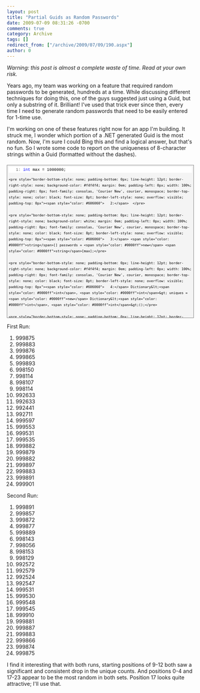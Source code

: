 ```yaml
---
layout: post
title: "Partial Guids as Random Passwords"
date: 2009-07-09 08:31:26 -0700
comments: true
category: Archive
tags: []
redirect_from: ["/archive/2009/07/09/190.aspx"]
author: 0
---
```

<!-- more -->
<p><em>Warning: this post is almost a complete waste of time. Read at your own risk. </em></p>  <p>Years ago, my team was working on a feature that required random passwords to be generated, hundreds at a time. While discussing different techniques for doing this, one of the guys suggested just using a Guid, but only a substring of it. Brilliant! I've used that trick ever since then, every time I need to generate random passwords that need to be easily entered for 1-time use. </p>  <p>I'm working on one of these features right now for an app I'm building. It struck me, I wonder which portion of a .NET generated Guid is the most random. Now, I'm sure I could Bing this and find a logical answer, but that's no fun. So I wrote some code to report on the uniqueness of 8-character strings within a Guid (formatted without the dashes). </p>  <div style="border-bottom: gray 1px solid; border-left: gray 1px solid; padding-bottom: 4px; line-height: 12pt; background-color: #f4f4f4; margin: 20px 0px 10px; padding-left: 4px; width: 97.5%; padding-right: 4px; font-family: consolas, 'Courier New', courier, monospace; max-height: 400px; font-size: 8pt; overflow: auto; border-top: gray 1px solid; cursor: text; border-right: gray 1px solid; padding-top: 4px">   <div style="border-bottom-style: none; padding-bottom: 0px; line-height: 12pt; border-right-style: none; background-color: #f4f4f4; padding-left: 0px; width: 100%; padding-right: 0px; font-family: consolas, 'Courier New', courier, monospace; border-top-style: none; color: black; font-size: 8pt; border-left-style: none; overflow: visible; padding-top: 0px">     <pre style="border-bottom-style: none; padding-bottom: 0px; line-height: 12pt; border-right-style: none; background-color: white; margin: 0em; padding-left: 0px; width: 100%; padding-right: 0px; font-family: consolas, 'Courier New', courier, monospace; border-top-style: none; color: black; font-size: 8pt; border-left-style: none; overflow: visible; padding-top: 0px"><span style="color: #606060">   1:</span> <span style="color: #0000ff">int</span> max = 1000000;</pre>

    <pre style="border-bottom-style: none; padding-bottom: 0px; line-height: 12pt; border-right-style: none; background-color: #f4f4f4; margin: 0em; padding-left: 0px; width: 100%; padding-right: 0px; font-family: consolas, 'Courier New', courier, monospace; border-top-style: none; color: black; font-size: 8pt; border-left-style: none; overflow: visible; padding-top: 0px"><span style="color: #606060">   2:</span>  </pre>

    <pre style="border-bottom-style: none; padding-bottom: 0px; line-height: 12pt; border-right-style: none; background-color: white; margin: 0em; padding-left: 0px; width: 100%; padding-right: 0px; font-family: consolas, 'Courier New', courier, monospace; border-top-style: none; color: black; font-size: 8pt; border-left-style: none; overflow: visible; padding-top: 0px"><span style="color: #606060">   3:</span> <span style="color: #0000ff">string</span>[] passwords = <span style="color: #0000ff">new</span> <span style="color: #0000ff">string</span>[max];</pre>

    <pre style="border-bottom-style: none; padding-bottom: 0px; line-height: 12pt; border-right-style: none; background-color: #f4f4f4; margin: 0em; padding-left: 0px; width: 100%; padding-right: 0px; font-family: consolas, 'Courier New', courier, monospace; border-top-style: none; color: black; font-size: 8pt; border-left-style: none; overflow: visible; padding-top: 0px"><span style="color: #606060">   4:</span> Dictionary&lt;<span style="color: #0000ff">int</span>, <span style="color: #0000ff">int</span>&gt; uniques = <span style="color: #0000ff">new</span> Dictionary&lt;<span style="color: #0000ff">int</span>, <span style="color: #0000ff">int</span>&gt;();</pre>

    <pre style="border-bottom-style: none; padding-bottom: 0px; line-height: 12pt; border-right-style: none; background-color: white; margin: 0em; padding-left: 0px; width: 100%; padding-right: 0px; font-family: consolas, 'Courier New', courier, monospace; border-top-style: none; color: black; font-size: 8pt; border-left-style: none; overflow: visible; padding-top: 0px"><span style="color: #606060">   5:</span>  </pre>

    <pre style="border-bottom-style: none; padding-bottom: 0px; line-height: 12pt; border-right-style: none; background-color: #f4f4f4; margin: 0em; padding-left: 0px; width: 100%; padding-right: 0px; font-family: consolas, 'Courier New', courier, monospace; border-top-style: none; color: black; font-size: 8pt; border-left-style: none; overflow: visible; padding-top: 0px"><span style="color: #606060">   6:</span> <span style="color: #0000ff">for</span> (<span style="color: #0000ff">int</span> p = 0; p &lt; 24; p++)</pre>

    <pre style="border-bottom-style: none; padding-bottom: 0px; line-height: 12pt; border-right-style: none; background-color: white; margin: 0em; padding-left: 0px; width: 100%; padding-right: 0px; font-family: consolas, 'Courier New', courier, monospace; border-top-style: none; color: black; font-size: 8pt; border-left-style: none; overflow: visible; padding-top: 0px"><span style="color: #606060">   7:</span> {</pre>

    <pre style="border-bottom-style: none; padding-bottom: 0px; line-height: 12pt; border-right-style: none; background-color: #f4f4f4; margin: 0em; padding-left: 0px; width: 100%; padding-right: 0px; font-family: consolas, 'Courier New', courier, monospace; border-top-style: none; color: black; font-size: 8pt; border-left-style: none; overflow: visible; padding-top: 0px"><span style="color: #606060">   8:</span>     <span style="color: #0000ff">for</span> (<span style="color: #0000ff">int</span> i = 0; i &lt; max; i++)</pre>

    <pre style="border-bottom-style: none; padding-bottom: 0px; line-height: 12pt; border-right-style: none; background-color: white; margin: 0em; padding-left: 0px; width: 100%; padding-right: 0px; font-family: consolas, 'Courier New', courier, monospace; border-top-style: none; color: black; font-size: 8pt; border-left-style: none; overflow: visible; padding-top: 0px"><span style="color: #606060">   9:</span>     {</pre>

    <pre style="border-bottom-style: none; padding-bottom: 0px; line-height: 12pt; border-right-style: none; background-color: #f4f4f4; margin: 0em; padding-left: 0px; width: 100%; padding-right: 0px; font-family: consolas, 'Courier New', courier, monospace; border-top-style: none; color: black; font-size: 8pt; border-left-style: none; overflow: visible; padding-top: 0px"><span style="color: #606060">  10:</span>         passwords[i] = Guid.NewGuid().ToString(<span style="color: #006080">"N"</span>).Substring(p, 8);</pre>

    <pre style="border-bottom-style: none; padding-bottom: 0px; line-height: 12pt; border-right-style: none; background-color: white; margin: 0em; padding-left: 0px; width: 100%; padding-right: 0px; font-family: consolas, 'Courier New', courier, monospace; border-top-style: none; color: black; font-size: 8pt; border-left-style: none; overflow: visible; padding-top: 0px"><span style="color: #606060">  11:</span>     }</pre>

    <pre style="border-bottom-style: none; padding-bottom: 0px; line-height: 12pt; border-right-style: none; background-color: #f4f4f4; margin: 0em; padding-left: 0px; width: 100%; padding-right: 0px; font-family: consolas, 'Courier New', courier, monospace; border-top-style: none; color: black; font-size: 8pt; border-left-style: none; overflow: visible; padding-top: 0px"><span style="color: #606060">  12:</span>  </pre>

    <pre style="border-bottom-style: none; padding-bottom: 0px; line-height: 12pt; border-right-style: none; background-color: white; margin: 0em; padding-left: 0px; width: 100%; padding-right: 0px; font-family: consolas, 'Courier New', courier, monospace; border-top-style: none; color: black; font-size: 8pt; border-left-style: none; overflow: visible; padding-top: 0px"><span style="color: #606060">  13:</span>     uniques.Add(p, passwords.Distinct().Count());</pre>

    <pre style="border-bottom-style: none; padding-bottom: 0px; line-height: 12pt; border-right-style: none; background-color: #f4f4f4; margin: 0em; padding-left: 0px; width: 100%; padding-right: 0px; font-family: consolas, 'Courier New', courier, monospace; border-top-style: none; color: black; font-size: 8pt; border-left-style: none; overflow: visible; padding-top: 0px"><span style="color: #606060">  14:</span> }</pre>
  </div>
</div>

<p>First Run: </p>

<ol>
  <li>999875 </li>

  <li>999883 </li>

  <li>999876 </li>

  <li>999865 </li>

  <li>999893 </li>

  <li>998150 </li>

  <li>998114 </li>

  <li>998107 </li>

  <li>998114 </li>

  <li>992633 </li>

  <li>992633 </li>

  <li>992441 </li>

  <li>992711 </li>

  <li>999597 </li>

  <li>999553 </li>

  <li>999531 </li>

  <li>999535 </li>

  <li>999882 </li>

  <li>999879 </li>

  <li>999882 </li>

  <li>999897 </li>

  <li>999883 </li>

  <li>999891 </li>

  <li>999901 </li>
</ol>

<p>Second Run: </p>

<ol>
  <li>999891 </li>

  <li>999857 </li>

  <li>999872 </li>

  <li>999877 </li>

  <li>999889 </li>

  <li>998143 </li>

  <li>998056 </li>

  <li>998153 </li>

  <li>998129 </li>

  <li>992572 </li>

  <li>992579 </li>

  <li>992524 </li>

  <li>992547 </li>

  <li>999531 </li>

  <li>999530 </li>

  <li>999548 </li>

  <li>999545 </li>

  <li>999910 </li>

  <li>999881 </li>

  <li>999887 </li>

  <li>999883 </li>

  <li>999866 </li>

  <li>999874 </li>

  <li>999875 </li>
</ol>

<p>I find it interesting that with both runs, starting positions of 9-12 both saw a significant and consistent drop in the unique counts. And positions 0-4 and 17-23 appear to be the most random in both sets. Position 17 looks quite attractive; I'll use that. </p>

